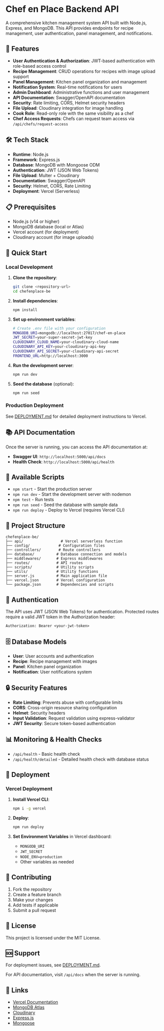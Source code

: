 # Chef en Place Backend API

A comprehensive kitchen management system API built with Node.js, Express, and MongoDB. This API provides endpoints for recipe management, user authentication, panel management, and notifications.

## 🚀 Features

- **User Authentication & Authorization**: JWT-based authentication with role-based access control
- **Recipe Management**: CRUD operations for recipes with image upload support
- **Panel Management**: Kitchen panel organization and management
- **Notification System**: Real-time notifications for users
- **Admin Dashboard**: Administrative functions and user management
- **API Documentation**: Swagger/OpenAPI documentation
- **Security**: Rate limiting, CORS, Helmet security headers
- **File Upload**: Cloudinary integration for image handling
- **Cook Role**: Read-only role with the same visibility as a chef
- **Chef Access Requests**: Chefs can request team access via `/api/chefs/request-access`

## 🛠️ Tech Stack

- **Runtime**: Node.js
- **Framework**: Express.js
- **Database**: MongoDB with Mongoose ODM
- **Authentication**: JWT (JSON Web Tokens)
- **File Upload**: Multer + Cloudinary
- **Documentation**: Swagger/OpenAPI
- **Security**: Helmet, CORS, Rate Limiting
- **Deployment**: Vercel (Serverless)

## 📋 Prerequisites

- Node.js (v14 or higher)
- MongoDB database (local or Atlas)
- Vercel account (for deployment)
- Cloudinary account (for image uploads)

## 🚀 Quick Start

### Local Development

1. **Clone the repository**:
   ```bash
   git clone <repository-url>
   cd chefenplace-be
   ```

2. **Install dependencies**:
   ```bash
   npm install
   ```

3. **Set up environment variables**:
   ```bash
   # Create .env file with your configuration
   MONGODB_URI=mongodb://localhost:27017/chef-en-place
   JWT_SECRET=your-super-secret-jwt-key
   CLOUDINARY_CLOUD_NAME=your-cloudinary-cloud-name
   CLOUDINARY_API_KEY=your-cloudinary-api-key
   CLOUDINARY_API_SECRET=your-cloudinary-api-secret
   FRONTEND_URL=http://localhost:3000
   ```

4. **Run the development server**:
   ```bash
   npm run dev
   ```

5. **Seed the database** (optional):
   ```bash
   npm run seed
   ```

### Production Deployment

See [DEPLOYMENT.md](./DEPLOYMENT.md) for detailed deployment instructions to Vercel.

## 📚 API Documentation

Once the server is running, you can access the API documentation at:
- **Swagger UI**: `http://localhost:5000/api/docs`
- **Health Check**: `http://localhost:5000/api/health`

## 🔧 Available Scripts

- `npm start` - Start the production server
- `npm run dev` - Start the development server with nodemon
- `npm test` - Run tests
- `npm run seed` - Seed the database with sample data
- `npm run deploy` - Deploy to Vercel (requires Vercel CLI)

## 📁 Project Structure

```
chefenplace-be/
├── api/                 # Vercel serverless function
├── config/             # Configuration files
├── controllers/        # Route controllers
├── database/          # Database connection and models
├── middlewares/       # Express middlewares
├── routes/            # API routes
├── scripts/           # Utility scripts
├── utils/             # Utility functions
├── server.js          # Main application file
├── vercel.json        # Vercel configuration
└── package.json       # Dependencies and scripts
```

## 🔐 Authentication

The API uses JWT (JSON Web Tokens) for authentication. Protected routes require a valid JWT token in the Authorization header:

```
Authorization: Bearer <your-jwt-token>
```

## 🗄️ Database Models

- **User**: User accounts and authentication
- **Recipe**: Recipe management with images
- **Panel**: Kitchen panel organization
- **Notification**: User notifications system

## 🔒 Security Features

- **Rate Limiting**: Prevents abuse with configurable limits
- **CORS**: Cross-origin resource sharing configuration
- **Helmet**: Security headers
- **Input Validation**: Request validation using express-validator
- **JWT Security**: Secure token-based authentication

## 📊 Monitoring & Health Checks

- `/api/health` - Basic health check
- `/api/health/detailed` - Detailed health check with database status

## 🚀 Deployment

### Vercel Deployment

1. **Install Vercel CLI**:
   ```bash
   npm i -g vercel
   ```

2. **Deploy**:
   ```bash
   npm run deploy
   ```

3. **Set Environment Variables** in Vercel dashboard:
   - `MONGODB_URI`
   - `JWT_SECRET`
   - `NODE_ENV=production`
   - Other variables as needed

## 🤝 Contributing

1. Fork the repository
2. Create a feature branch
3. Make your changes
4. Add tests if applicable
5. Submit a pull request

## 📝 License

This project is licensed under the MIT License.

## 🆘 Support

For deployment issues, see [DEPLOYMENT.md](./DEPLOYMENT.md).

For API documentation, visit `/api/docs` when the server is running.

## 🔗 Links

- [Vercel Documentation](https://vercel.com/docs)
- [MongoDB Atlas](https://www.mongodb.com/atlas)
- [Cloudinary](https://cloudinary.com/)
- [Express.js](https://expressjs.com/)
- [Mongoose](https://mongoosejs.com/)
